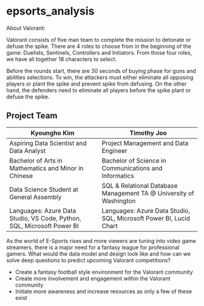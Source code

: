 # epsorts_analysis

About Valorant:

Valorant consists of five man team to complete the mission to detonate or defuse the spike. There are 4 roles to choose from in the beginning of the game: Duelists, Sentinels, Controllers and Initiators. From those four roles, we have all together 18 characters to  select.

Before the rounds start, there are 30 seconds of buying phase for guns and abilities selections. To win, the attackers must either eliminate all opposing players or plant the spike and prevent spike from defusing. On the other hand, the defenders need to eliminate all players before the spike plant or defuse the spike.

## Project Team
| Kyoungho Kim          | Timothy Joo    |
|-------------------|---------------|
| Aspiring Data Scientist and Data Analyst | Project Management and Data Engineer |
| Bachelor of Arts in Mathematics and Minor in Chinese | Bachelor of Science in Communications and Informatics |
| Data Science Student at General Assembly | SQL & Relational Database Management TA @ University of Washington |
| Languages: Azure Data Studio, VS Code, Python, SQL, Microsoft Power BI | Languages: Azure Data Studio, SQL, Microsoft Power BI, Lucid Chart |

<!--- PROBLEM STATEMENT --->
As the world of E-Sports rises and more viewers are tuning into video game streamers, there is a major need for a fantasy league for professional gamers. What would the data model and design look like and how can we solve deep questions to predict upcoming Valorant competitions?

<!--- GOALS --->
* Create a fantasy football style environment for the Valorant community
* Create more involvement and engagement within the Valorant community
* Initiate more awareness and increase resources as only a few of these exist
